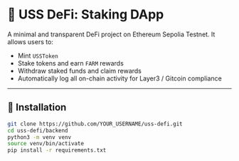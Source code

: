 # 🧱 USS DeFi: Staking DApp

A minimal and transparent DeFi project on Ethereum Sepolia Testnet. It allows users to:

- Mint `USSToken`
- Stake tokens and earn `FARM` rewards
- Withdraw staked funds and claim rewards
- Automatically log all on-chain activity for Layer3 / Gitcoin compliance

---

## 🚀 Installation

```bash
git clone https://github.com/YOUR_USERNAME/uss-defi.git
cd uss-defi/backend
python3 -m venv venv
source venv/bin/activate
pip install -r requirements.txt

